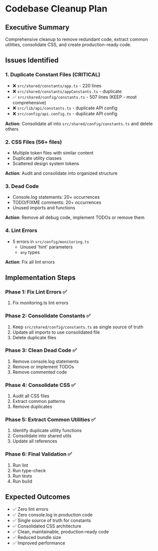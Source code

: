 # Codebase Cleanup Plan

## Executive Summary

Comprehensive cleanup to remove redundant code, extract common utilities, consolidate CSS, and create production-ready code.

## Issues Identified

### 1. Duplicate Constant Files (CRITICAL)

- ❌ `src/shared/constants/app.ts` - 220 lines
- ❌ `src/shared/constants/appConstants.ts` - duplicate
- ✅ `src/shared/config/constants.ts` - 507 lines (KEEP - most comprehensive)
- ❌ `src/lib/api/constants.ts` - duplicate API config
- ❌ `src/config/api.config.ts` - duplicate API config

**Action**: Consolidate all into `src/shared/config/constants.ts` and delete others

### 2. CSS Files (56+ files)

- Multiple token files with similar content
- Duplicate utility classes
- Scattered design system tokens

**Action**: Audit and consolidate into organized structure

### 3. Dead Code

- Console.log statements: 20+ occurrences
- TODO/FIXME comments: 20+ occurrences
- Unused imports and functions

**Action**: Remove all debug code, implement TODOs or remove them

### 4. Lint Errors

- 5 errors in `src/config/monitoring.ts`
  - Unused 'hint' parameters
  - `any` types

**Action**: Fix all lint errors

## Implementation Steps

### Phase 1: Fix Lint Errors ✅

1. Fix monitoring.ts lint errors

### Phase 2: Consolidate Constants ✅

1. Keep `src/shared/config/constants.ts` as single source of truth
2. Update all imports to use consolidated file
3. Delete duplicate files

### Phase 3: Clean Dead Code ✅

1. Remove console.log statements
2. Remove or implement TODOs
3. Remove commented code

### Phase 4: Consolidate CSS ✅

1. Audit all CSS files
2. Extract common patterns
3. Remove duplicates

### Phase 5: Extract Common Utilities ✅

1. Identify duplicate utility functions
2. Consolidate into shared utils
3. Update all references

### Phase 6: Final Validation ✅

1. Run lint
2. Run type-check
3. Run tests
4. Run build

## Expected Outcomes

- ✅ Zero lint errors
- ✅ Zero console.log in production code
- ✅ Single source of truth for constants
- ✅ Consolidated CSS architecture
- ✅ Clean, maintainable, production-ready code
- ✅ Reduced bundle size
- ✅ Improved performance

